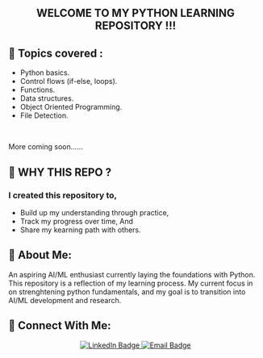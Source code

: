 <h2 align = "center"> WELCOME TO MY PYTHON LEARNING REPOSITORY !!! </h2>

<h2 align = "left"> 🐍 Topics covered : </h2>
<ul>
<li>  Python basics. </li>
<li>  Control flows (if-else, loops). </li>
<li>  Functions. </li>
<li>  Data structures. </li>
<li> Object Oriented Programming. </li>  
<li> File Detection. </li>   
</ul>
<br>


   More coming soon......
   <br>

<h2 align = "left"> 🐍 WHY THIS REPO ? </h2>
<h3> I created this repository to, </h3>
<ul>
<li> Build up my understanding through practice, </li>
<li> Track my progress over time, And </li>
<li> Share my kearning path with others. </li>
</ul>


<h2 align = "left"> 🐍 About Me: </h2>
An aspiring AI/ML enthusiast currently laying the foundations with Python. This repository is a reflection of my learning process.
My current focus in on strenghtening python fundamentals, and my goal is to transition into AI/ML development and research.

<h2 align = "left"> 🐍 Connect With Me: </h2>
  <p align="center">
  <a href="https://www.linkedin.com/in/deepak-chauhan-b7b376326" target="_blank">
    <img src="https://img.shields.io/badge/LinkedIn-0077B5?style=for-the-badge&logo=linkedin&logoColor=white" alt="LinkedIn Badge"/>
  </a>
  <a href="mailto:deepakchauhan19dk@gmail.com" target="_blank">
    <img src="https://img.shields.io/badge/Email-D14836?style=for-the-badge&logo=gmail&logoColor=white" alt="Email Badge"/>
  </a>
</p>
